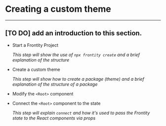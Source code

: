 # Creating a custom theme

---
**[TO DO]** add an introduction to this section.
---

- Start a Frontity Project

    *This step will show the use of `npx frontity create` and a brief explanation of the structure*

- Create a custom theme

    *This step will show how to create a package (theme) and a brief explanation of the structure of a package*

- Modify the `<Root>` component
- Connect the `<Root>` component to the state

    *This step will explain `connect` and how it's used to pass the Frontity state to the React components via props*
